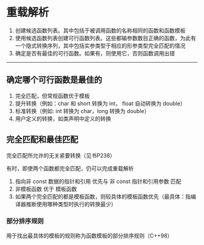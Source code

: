 # 重载解析

1. 创建候选函数列表。其中包括于被调用函数的名称相同的函数和函数模板
2. 使用候选函数列表创建可行函数列表。这些都输参数数目正确的函数，为此有一个隐式转换序列，其中包括实参类型于相应的形参类型完全匹配的情况
3. 确定是否有最佳的可行函数。如果有，则使用它，否则函数调用出错

---

## 确定哪个可行函数是最佳的

1. 完全匹配，但常规函数优于模板
2. 提升转换（例如：char 和 short 转换为 int， float 自动转换为 double）
3. 标准转换（例如: int 转换为 char，long 转换为 double）
4. 用户定义的转换，如类声明中定义的转换


## 完全匹配和最佳匹配

完全匹配所允许的无关紧要转换（见书P238）

有时，即使两个函数都完全匹配，仍可以完成重载解析

1. 指向非 const 数据的指针和引用 优先与 非 const 指针和引用参数 匹配
2. 非模板函数 优于 模板函数
3. 如果两个完全匹配的都是模板函数，则较具体的模板函数优先（最具体：指编译器推断使用哪种类型时执行的转换最少）

### 部分排序规则

用于找出最具体的模板的规则称为函数模板的部分排序规则（C++98）

